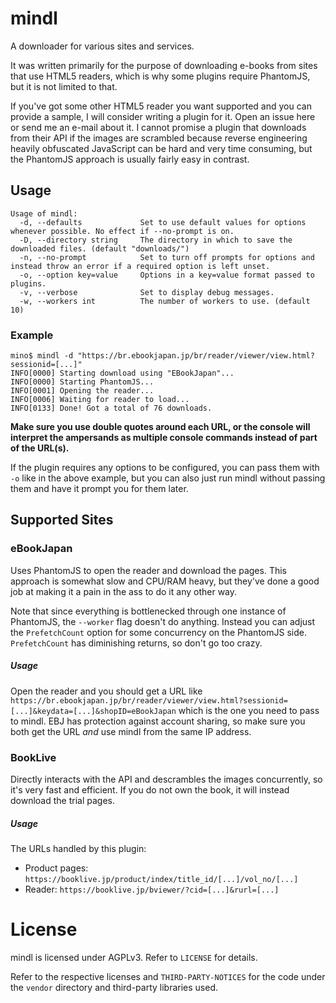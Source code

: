 # mindl
A downloader for various sites and services.

It was written primarily for the purpose of downloading e-books from sites that use HTML5 readers, which is
why some plugins require PhantomJS, but it is not limited to that.

If you've got some other HTML5 reader you want supported and you can provide a sample, I will consider writing a plugin for it.
Open an issue here or send me an e-mail about it. I cannot promise a plugin that downloads from their API if the images are
scrambled because reverse engineering heavily obfuscated JavaScript can be hard and very time consuming, but the PhantomJS approach is
usually fairly easy in contrast.

## Usage
```
Usage of mindl:
  -d, --defaults             Set to use default values for options whenever possible. No effect if --no-prompt is on.
  -D, --directory string     The directory in which to save the downloaded files. (default "downloads/")
  -n, --no-prompt            Set to turn off prompts for options and instead throw an error if a required option is left unset.
  -o, --option key=value     Options in a key=value format passed to plugins.
  -v, --verbose              Set to display debug messages.
  -w, --workers int          The number of workers to use. (default 10)
```

### Example
```
mino$ mindl -d "https://br.ebookjapan.jp/br/reader/viewer/view.html?sessionid=[...]"
INFO[0000] Starting download using "EBookJapan"...
INFO[0000] Starting PhantomJS...
INFO[0001] Opening the reader...
INFO[0006] Waiting for reader to load...
INFO[0133] Done! Got a total of 76 downloads.
```

**Make sure you use double quotes around each URL, or the console will interpret the ampersands as multiple console commands
instead of part of the URL(s).**

If the plugin requires any options to be configured, you can pass them with `-o` like in the above example, but you can
also just run mindl without passing them and have it prompt you for them later.

## Supported Sites
### eBookJapan
Uses PhantomJS to open the reader and download the pages. This approach is somewhat slow and CPU/RAM heavy, but
they've done a good job at making it a pain in the ass to do it any other way.

Note that since everything is bottlenecked through one instance of PhantomJS, the `--worker` flag doesn't do anything.
Instead you can adjust the `PrefetchCount` option for some concurrency on the PhantomJS side. `PrefetchCount` has
diminishing returns, so don't go too crazy.

##### Usage
Open the reader and you should get a URL like
`https://br.ebookjapan.jp/br/reader/viewer/view.html?sessionid=[...]&keydata=[...]&shopID=eBookJapan`
which is the one you need to pass to mindl. EBJ has protection against account sharing, so make sure
you both get the URL *and* use mindl from the same IP address.

### BookLive
Directly interacts with the API and descrambles the images concurrently, so it's very fast and efficient.
If you do not own the book, it will instead download the trial pages.

##### Usage
The URLs handled by this plugin:
* Product pages: `https://booklive.jp/product/index/title_id/[...]/vol_no/[...]`
* Reader: `https://booklive.jp/bviewer/?cid=[...]&rurl=[...]`

# License
mindl is licensed under AGPLv3. Refer to `LICENSE` for details.

Refer to the respective licenses and `THIRD-PARTY-NOTICES` for the code under the `vendor` directory
and third-party libraries used.
